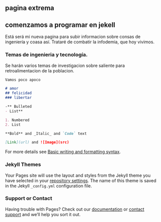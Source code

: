 ## pagina extrema

## comenzamos a programar en jekell

Está será mi nueva pagina para subir informacion sobre consas de ingeniería y coasa así. 
Trataré de combatir la infodemia, que hoy vivimos.
### Temas de ingenieria y tecnología.

Se harán varios temas de investigacion sobre saliente para retroalimentacion de la poblacion. 
```markdown
Vamos poco apoco 

# amor
## felicidad 
### libertar

-** Bulleted
- List**

1. Numbered
2. List

**Bold** and _Italic_ and `Code` text

[Link](url) and ![Image](src)
```

For more details see [Basic writing and formatting syntax](https://docs.github.com/en/github/writing-on-github/getting-started-with-writing-and-formatting-on-github/basic-writing-and-formatting-syntax).

### Jekyll Themes

Your Pages site will use the layout and styles from the Jekyll theme you have selected in your [repository settings](https://github.com/yaelamarob/paginagithub.io/settings/pages). The name of this theme is saved in the Jekyll `_config.yml` configuration file.

### Support or Contact

Having trouble with Pages? Check out our [documentation](https://docs.github.com/categories/github-pages-basics/) or [contact support](https://support.github.com/contact) and we’ll help you sort it out.
